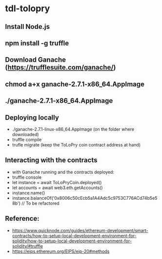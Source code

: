# tdl-tolopry
## Install Node.js
## npm install -g truffle 

## Download Ganache (https://trufflesuite.com/ganache/)
## chmod a+x ganache-2.7.1-x86_64.AppImage
## ./ganache-2.7.1-x86_64.AppImage

## Deploying locally
- ./ganache-2.7.1-linux-x86_64.AppImage (on the folder where downloaded)
- truffle compile
- trufle migrate (keep the ToLoPry coin contract address at hand)

## Interacting with the contracts
- with Ganache running and the contracts deployed:
- truffle console
- let instance = await ToLoPryCoin.deployed()
- let accounts = await web3.eth.getAccounts()
- instance.name()
- instance.balanceOf('0x8006c50cEcb5a1A4Adc5c9753C776ACd74b5e58b') // To be refactored

##  Reference:
- https://www.quicknode.com/guides/ethereum-development/smart-contracts/how-to-setup-local-development-environment-for-solidity/how-to-setup-local-development-environment-for-solidity/#truffle
- https://eips.ethereum.org/EIPS/eip-20#methods
